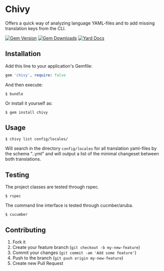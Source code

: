 # Chivy

Offers a quick way of analyzing language YAML-files and to add missing translation keys from the CLI.

[![Gem Version](https://img.shields.io/gem/v/chivy.svg)](https://rubygems.org/gems/woro)
[![Gem Downloads](https://img.shields.io/gem/dt/chivy.svg)](https://rubygems.org/gems/woro)
[![Yard Docs](http://img.shields.io/badge/yard-docs-blue.svg)](http://rubydoc.info/github/dahie/chivy)


## Installation

Add this line to your application's Gemfile:

```rb
gem 'chivy', require: false
```

And then execute:

```shell
$ bundle
```

Or install it yourself as:

```shell
$ gem install chivy
```

## Usage

```shell
$ chivy list config/locales/
```

Will search in the directory `config/locales` for all translation yaml-files by the schema "<name>.<locale>.yml" and will output a list of the minimal changeset between both translations.

## Testing

The project classes are tested through rspec.

```shell
$ rspec
```

The command line interface is tested through cucmber/aruba.

```shell
$ cucumber
```

## Contributing

1. Fork it
2. Create your feature branch (`git checkout -b my-new-feature`)
3. Commit your changes (`git commit -am 'Add some feature'`)
4. Push to the branch (`git push origin my-new-feature`)
5. Create new Pull Request
